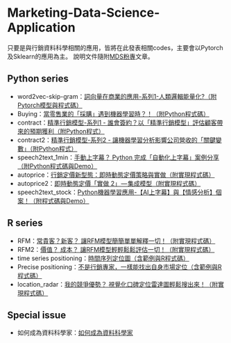 # Marketing-Data-Science-Application
只要是與行銷資料科學相關的應用，皆將在此發表相關codes，主要會以Pytorch及Sklearn的應用為主。 說明文件隨附[MDS粉專](https://www.facebook.com/MarketingDataScienceTMR/)文章。

## Python series
- word2vec-skip-gram：[詞向量在商業的應用-系列1-人類邏輯能量化?（附Pytorch模型與程式碼）](https://bit.ly/2Mm9Uc3)
- Buying：[當零售業的「採購」遇到機器學習時？！（附Python程式碼）](https://bit.ly/2LcRBcV)
- contract：[精準行銷模型-系列1 - 誰會簽約？以「精準行銷模型」評估顧客帶來的預期獲利（附Python程式）](https://bit.ly/2PXH0kp)
- contract2：[精準行銷模型-系列2 - 讓機器學習分析影響公司營收的「關鍵變數」（附Python程式）](https://bit.ly/2BtNHpP)
- speech2text_1min：[手動上字幕？ Python 完成「自動化上字幕」案例分享（附Python程式碼與Demo）](https://bit.ly/2ICXtrG)
- autoprice：[行銷定價新型態：即時動態定價策略與實做（附實現程式碼）](https://bit.ly/2OaN1c0)
- autoprice2：[即時動態定價「實做 2」 — 集成模型（附實現程式碼）](https://bit.ly/2AvjG8A)
- speech2text_stock：[Python機器學習應用-【AI上字幕】與【情感分析】個案！（附程式碼與Demo）](https://bit.ly/2sGwNii)

## R series
- RFM：[常貴客？新客？ 讓RFM模型簡簡單單解釋一切！（附實現程式碼）](https://bit.ly/2AvJj97)
- RFM2：[價值？ 成本？ 讓RFM模型輕輕鬆鬆評估一切！（附實現程式碼）](https://bit.ly/2vC6e2b)
- time series positioning：[時間序列定位圖（含範例與R程式碼）](https://bit.ly/2OYtf8Y)
- Precise positioning：[不是行銷專家，一樣能找出自身市場定位（含範例與R程式碼）](https://bit.ly/2Rl60CG)
- location_radar：[我的競爭優勢？ 視覺化口碑定位雷達圖輕鬆搜出來！（附實現程式碼）](https://bit.ly/2PVy8M5)


## Special issue
- 如何成為資料科學家：[如何成為資料科學家](https://github.com/HowardNTUST/Marketing-Data-Science-Application/tree/master/%E5%A6%82%E4%BD%95%E6%88%90%E7%82%BA%E8%B3%87%E6%96%99%E7%A7%91%E5%AD%B8%E5%AE%B6)
